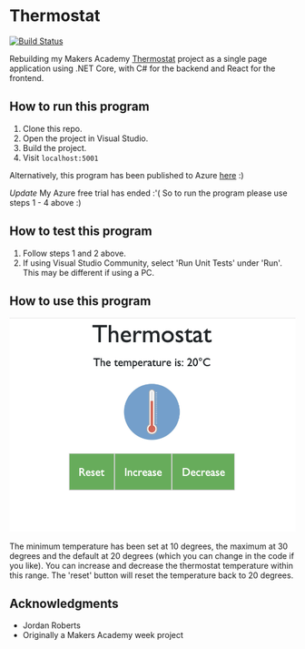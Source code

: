 # Thermostat

[![Build Status](https://dev.azure.com/jordanroberts0573/JordanTestProject/_apis/build/status/jordantroberts.ThermostatDotNet?branchName=master)](https://dev.azure.com/jordanroberts0573/JordanTestProject/_build/latest?definitionId=1&branchName=master)

Rebuilding my Makers Academy <a href="https://github.com/jordantroberts/thermostat-js">Thermostat</a> project as a single page application using .NET Core, with C# for the backend and React for the frontend.

## How to run this program

1. Clone this repo.
2. Open the project in Visual Studio.
3. Build the project.
4. Visit `localhost:5001`

Alternatively, this program has been published to Azure <a href="https://thermostattestproject.azurewebsites.net/">here</a> :)

*Update* My Azure free trial has ended :'( So to run the program please use steps 1 - 4 above :)

## How to test this program

1. Follow steps 1 and 2 above.
2. If using Visual Studio Community, select 'Run Unit Tests' under 'Run'. This may be different if using a PC.

## How to use this program

<div align="center">
    <img src="./ThermostatDotNet/ClientApp/public/Screenshot.png" width="600px"</img>
</div>

The minimum temperature has been set at 10 degrees, the maximum at 30 degrees and the default at 20 degrees (which you can change in the code if you like). You can increase and decrease the thermostat temperature within this range. The 'reset' button will reset the temperature back to 20 degrees.

## Acknowledgments
- Jordan Roberts
- Originally a Makers Academy week project
